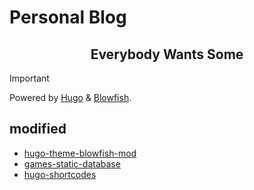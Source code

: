 # Personal Blog

<center><h2>Everybody Wants Some</h2></center>

> [!IMPORTANT]
> Powered by [Hugo](https://github.com/gohugoio/hugo) & [Blowfish](https://github.com/nunocoracao/blowfish).

## modified

- [hugo-theme-blowfish-mod](https://github.com/unacro/hugo-theme-blowfish-mod)
- [games-static-database](https://github.com/unacro/games-static-database)
- [hugo-shortcodes](https://github.com/unacro/hugo-shortcodes)
